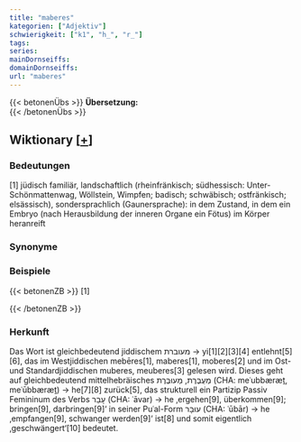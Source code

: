 ```yaml
---
title: "maberes"
kategorien: ["Adjektiv"]
schwierigkeit: ["k1", "h_", "r_"]
tags:
series:
mainDornseiffs:
domainDornseiffs:
url: "maberes"
---
```


{{< betonenÜbs >}}
**Übersetzung:**  
{{< /betonenÜbs >}}

## Wiktionary [[+](https://de.wiktionary.org/wiki/maberes)]

### Bedeutungen
[1] jüdisch familiär, landschaftlich (rheinfränkisch; südhessisch: Unter-Schönmattenwag, Wöllstein, Wimpfen; badisch; schwäbisch; ostfränkisch; elsässisch), sondersprachlich (Gaunersprache): in dem Zustand, in dem ein Embryo (nach Herausbildung der inneren Organe ein Fötus) im Körper heranreift  

### Synonyme

### Beispiele
{{< betonenZB >}}
[1]  

{{< /betonenZB >}}
### Herkunft
Das Wort ist gleichbedeutend jiddischem מעוברת‎ → yi[1][2][3][4] entlehnt[5][6], das im Westjiddischen mebēres[1], maberes[1], moberes[2] und im Ost- und Standardjiddischen muberes, meuberes[3] gelesen wird. Dieses geht auf gleichbedeutend mittelhebräisches מְעֻבֶּרֶת, מְעוּבֶּרֶת‎ (CHA: meʿubbæræṯ, meʿūbbæræṯ) → he[7][8] zurück[5], das strukturell ein Partizip Passiv Femininum des Verbs עָבַר‎ (CHA: ʿāvar) → he ‚ergehen[9], überkommen[9]; bringen[9], darbringen[9]‘ in seiner Puʿal-Form עוּבָּר‎ (CHA: ʿūbār) → he ‚empfangen[9], schwanger werden[9]‘ ist[8] und somit eigentlich ‚geschwängert‘[10] bedeutet.  


